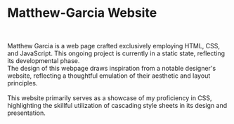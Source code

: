 # Matthew-Garcia Website
<br>


Matthew Garcia is a web page crafted exclusively employing HTML, CSS, and JavaScript. This ongoing project is currently in a static state, reflecting its developmental phase.
<br>
The design of this webpage draws inspiration from a notable designer's website, reflecting a thoughtful emulation of their aesthetic and layout principles.
<br><br>
This website primarily serves as a showcase of my proficiency in CSS, highlighting the skillful utilization of cascading style sheets in its design and presentation.